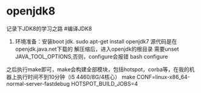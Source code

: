 # openjdk8
记录下JDK8的学习之路
#编译JDK8
1. 环境准备：安装boot jdk. sudo apt-get install openjdk7
源代码是在openjdk.java.net下载的
解压缩后，进入openjdk的根目录
需要unset JAVA_TOOL_OPTIONS,否则，configure会报错
bash configure

之后执行make即可，make会构建全部模块，包括hotspot，corba等，在我的机器上执行时间不到10分钟（i5 4460/8G/4核心）
make CONF=linux-x86_64-normal-server-fastdebug HOTSPOT_BUILD_JOBS=4


